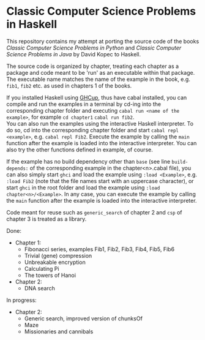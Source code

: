 # Classic Computer Science Problems in Haskell

This repository contains my attempt at porting the source code of the books *Classic Computer Science Problems in Python* and *Classic Computer Science Problems in Java* by David Kopec to Haskell.

The source code is organized by chapter, treating each chapter as a package and code meant to be 'run' as an executable within that package. The executable name matches the name of the example in the book, e.g. `fib1`, `fib2` etc. as used in chapters 1 of the books.

If you installed Haskell using [GHCup](https://www.haskell.org/ghcup/), thus have cabal installed, you can compile and run the examples in a terminal by cd-ing into the corresponding chapter folder and executing `cabal run <name of the example>`, for example `cd chapter1` `cabal run fib2`.  
You can also run the examples using the interactive Haskell interpreter. To do so, cd into the corresponding chapter folder and
start `cabal repl <example>`, e.g. `cabal repl Fib2`.
Execute the example by calling the `main` function after the example is loaded into the interactive interpreter. You can also try the other functions defined in example, of course.

If the example has no build dependency other than `base` (see line `build-depends:` of the corresponding example in the chapter\<n>.cabal file), you can also simply start `ghci` and load the example using `:load <Example>`, e.g. `:load Fib2` (note that the file names start with an uppercase character), or start `ghci` in the root folder and load the example using `:load chapter<n>/<Example>`.
In any case, you can execute the example by calling the `main` function after the example is loaded into the interactive interpreter.  

Code meant for reuse such as `generic_search` of chapter 2 and `csp` of chapter 3 is treated as a library.

Done:

- Chapter 1:
  - Fibonacci series, examples Fib1, Fib2, Fib3, Fib4, Fib5, Fib6
  - Trivial (gene) compression
  - Unbreakable encryption
  - Calculating Pi
  - The towers of Hanoi
- Chapter 2:
  - DNA search

In progress:

- Chapter 2:
  - Generic search, improved version of chunksOf
  - Maze
  - Missionaries and cannibals



